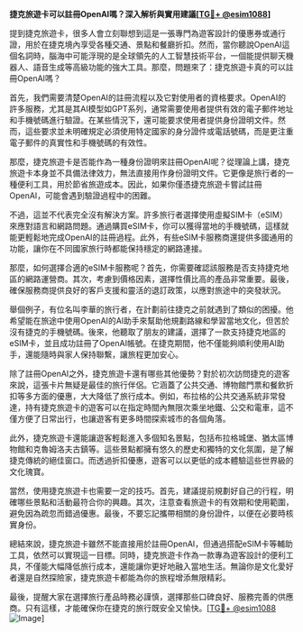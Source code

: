**捷克旅遊卡可以註冊OpenAI嗎？深入解析與實用建議[[TG💪+ @esim1088](https://t.me/s/esim1088)]**

提到捷克旅遊卡，很多人會立刻聯想到這是一張專門為遊客設計的優惠券或通行證，用於在捷克境內享受各種交通、景點和餐廳折扣。然而，當你聽說OpenAI這個名詞時，腦海中可能浮現的是全球領先的人工智慧技術平台，一個能提供聊天機器人、語音生成等高級功能的強大工具。那麼，問題來了：捷克旅遊卡真的可以註冊OpenAI嗎？

首先，我們需要清楚OpenAI的註冊流程以及它對使用者的資格要求。OpenAI的許多服務，尤其是其AI模型如GPT系列，通常需要使用者提供有效的電子郵件地址和手機號碼進行驗證。在某些情況下，還可能要求使用者提供身份證明文件。然而，這些要求並未明確規定必須使用特定國家的身分證件或電話號碼，而是更注重電子郵件的真實性和手機號碼的有效性。

那麼，捷克旅遊卡是否能作為一種身份證明來註冊OpenAI呢？從理論上講，捷克旅遊卡本身並不具備法律效力，無法直接用作身份證明文件。它更像是旅行者的一種便利工具，用於節省旅遊成本。因此，如果你僅憑捷克旅遊卡嘗試註冊OpenAI，可能會遇到驗證過程中的困難。

不過，這並不代表完全沒有解決方案。許多旅行者選擇使用虛擬SIM卡（eSIM）來應對語言和網路問題。通過購買eSIM卡，你可以獲得當地的手機號碼，這樣就能更輕鬆地完成OpenAI的註冊過程。此外，有些eSIM卡服務商還提供多國通用的功能，讓你在不同國家旅行時都能保持穩定的網路連接。

那麼，如何選擇合適的eSIM卡服務呢？首先，你需要確認該服務是否支持捷克地區的網路運營商。其次，考慮到價格因素，選擇性價比高的產品非常重要。最後，確保服務商提供良好的客戶支援和靈活的退訂政策，以應對旅途中的突發狀況。

舉個例子，有位名叫李華的旅行者，在計劃前往捷克之前就遇到了類似的困擾。他希望能在旅途中使用OpenAI的AI助手來幫助他規劃路線和學習當地文化，但苦於沒有捷克的手機號碼。後來，他聽取了朋友的建議，選擇了一款支持捷克地區的eSIM卡，並且成功註冊了OpenAI帳號。在捷克期間，他不僅能夠順利使用AI助手，還能隨時與家人保持聯繫，讓旅程更加安心。

除了註冊OpenAI之外，捷克旅遊卡還有哪些其他優勢？對於初次訪問捷克的遊客來說，這張卡片無疑是最佳的旅行伴侶。它涵蓋了公共交通、博物館門票和餐飲折扣等多方面的優惠，大大降低了旅行成本。例如，布拉格的公共交通系統非常發達，持有捷克旅遊卡的遊客可以在指定時間內無限次乘坐地鐵、公交和電車，這不僅方便了日常出行，也讓遊客有更多時間探索城市的各個角落。

此外，捷克旅遊卡還能讓遊客輕鬆進入多個知名景點，包括布拉格城堡、猶太區博物館和克魯姆洛夫古鎮等。這些景點都擁有悠久的歷史和獨特的文化氛圍，是了解捷克傳統的絕佳窗口。而透過折扣優惠，遊客可以以更低的成本體驗這些世界級的文化瑰寶。

當然，使用捷克旅遊卡也需要一定的技巧。首先，建議提前規劃好自己的行程，明確哪些景點和活動最符合你的興趣。其次，注意查看旅遊卡的有效期和使用範圍，避免因為疏忽而錯過優惠。最後，不要忘記攜帶相關的身份證件，以便在必要時核實身份。

總結來說，捷克旅遊卡雖然不能直接用於註冊OpenAI，但通過搭配eSIM卡等輔助工具，依然可以實現這一目標。同時，捷克旅遊卡作為一款專為遊客設計的便利工具，不僅能大幅降低旅行成本，還能讓你更好地融入當地生活。無論你是文化愛好者還是自然探險家，捷克旅遊卡都能為你的旅程增添無限精彩。

最後，提醒大家在選擇旅行產品時務必謹慎，選擇那些口碑良好、服務完善的供應商。只有這樣，才能確保你在捷克的旅行既安全又愉快。[[TG💪+ @esim1088](https://t.me/s/esim1088) ![Image](https://i.postimg.cc/4NQfJmqS/Snipaste-2025-05-13-00-14-12.png)]